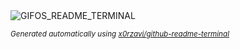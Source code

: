
<div align="justify">
<picture>
    <source media="(prefers-color-scheme: dark)" srcset="https://i.ibb.co/Gt5qhbt/output-gif.gif">
    <source media="(prefers-color-scheme: light)" srcset="https://i.ibb.co/Gt5qhbt/output-gif.gif">
    <img alt="GIFOS_README_TERMINAL" src="https://i.ibb.co/Gt5qhbt/output-gif.gif">
</picture>

<sub><i>Generated automatically using [x0rzavi/github-readme-terminal](https://github.com/x0rzavi/github-readme-terminal)</i></sub>

</div>
    